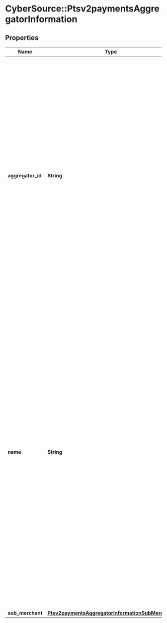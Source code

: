 # CyberSource::Ptsv2paymentsAggregatorInformation

## Properties
Name | Type | Description | Notes
------------ | ------------- | ------------- | -------------
**aggregator_id** | **String** | Value that identifies you as a payment aggregator. Get this value from the processor.  #### CyberSource through VisaNet The value for this field corresponds to the following data in the TC 33 capture file5: - Record: CP01 TCR6 - Position: 95-105 - Field: Payment Facilitator ID  This field is supported for Visa, Mastercard and Discover Transactions.  **FDC Compass**\\ This value must consist of uppercase characters.  For processor-specific information, see the &#x60;aggregator_id&#x60; field in [Credit Card Services Using the SCMP API.](http://apps.cybersource.com/library/documentation/dev_guides/CC_Svcs_SCMP_API/html)  | [optional] 
**name** | **String** | Your payment aggregator business name.  **American Express Direct**\\ The maximum length of the aggregator name depends on the length of the sub-merchant name. The combined length for both values must not exceed 36 characters.\\  #### CyberSource through VisaNet With American Express, the maximum length of the aggregator name depends on the length of the sub-merchant name. The combined length for both values must not exceed 36 characters. The value for this field does not map to the TC 33 capture file5.  **FDC Compass**\\ This value must consist of uppercase characters.  For processor-specific information, see the aggregator_name field in [Credit Card Services Using the SCMP API.](http://apps.cybersource.com/library/documentation/dev_guides/CC_Svcs_SCMP_API/html)  | [optional] 
**sub_merchant** | [**Ptsv2paymentsAggregatorInformationSubMerchant**](Ptsv2paymentsAggregatorInformationSubMerchant.md) |  | [optional] 


